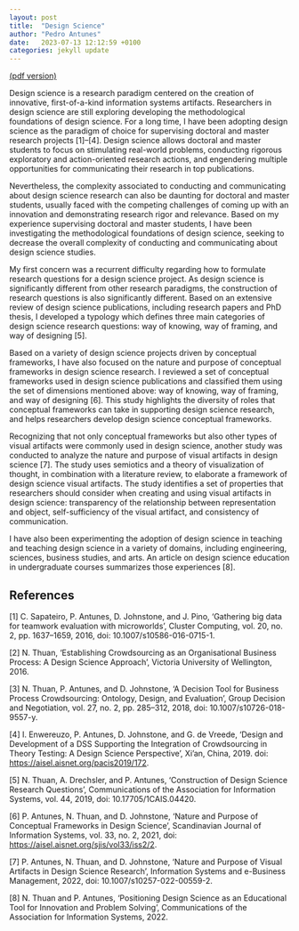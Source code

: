 ```yaml
---
layout: post
title:  "Design Science"
author: "Pedro Antunes"
date:   2023-07-13 12:12:59 +0100
categories: jekyll update
---
```


[(pdf version)](assets/pdf/design-science.pdf)

Design science is a research paradigm centered on the creation of innovative, first-of-a-kind information systems artifacts. Researchers in design science are still exploring developing the methodological foundations of design science.
For a long time, I have been adopting design science as the paradigm of choice for supervising doctoral and master research projects [1]–[4]. Design science allows doctoral and master students to focus on stimulating real-world problems, conducting rigorous exploratory and action-oriented research actions, and engendering multiple opportunities for communicating their research in top publications.

Nevertheless, the complexity associated to conducting and communicating about design science research can also be daunting for doctoral and master students, usually faced with the competing challenges of coming up with an innovation and demonstrating research rigor and relevance. Based on my experience supervising doctoral and master students, I have been investigating the methodological foundations of design science, seeking to decrease the overall complexity of conducting and communicating about design science studies.

My first concern was a recurrent difficulty regarding how to formulate research questions for a design science project. As design science is significantly different from other research paradigms, the construction of research questions is also significantly different. Based on an extensive review of design science publications, including research papers and PhD thesis, I developed a typology which defines three main categories of design science research questions: way of knowing, way of framing, and way of designing [5].

Based on a variety of design science projects driven by conceptual frameworks, I have also focused on the nature and purpose of conceptual frameworks in design science research. I reviewed a set of conceptual frameworks used in design science publications and classified them using the set of dimensions mentioned above: way of knowing, way of framing, and way of designing [6]. This study highlights the diversity of roles that conceptual frameworks can take in supporting design science research, and helps researchers develop design science conceptual frameworks.

Recognizing that not only conceptual frameworks but also other types of visual artifacts were commonly used in design science, another study was conducted to analyze the nature and purpose of visual artifacts in design science [7]. The study uses semiotics and a theory of visualization of thought, in combination with a literature review, to elaborate a framework of design science visual artifacts. The study identifies a set of properties that researchers should consider when creating and using visual artifacts in design science: transparency of the relationship between representation and object, self-sufficiency of the visual artifact, and consistency of communication.

I have also been experimenting the adoption of design science in teaching and teaching design science in a variety of domains, including engineering, sciences, business studies, and arts. An article on design science education in undergraduate courses summarizes those experiences [8].

References
----------

[1]	C. Sapateiro, P. Antunes, D. Johnstone, and J. Pino, ‘Gathering big data for teamwork evaluation with microworlds’, Cluster Computing, vol. 20, no. 2, pp. 1637–1659, 2016, doi: 10.1007/s10586-016-0715-1.

[2]	N. Thuan, ‘Establishing Crowdsourcing as an Organisational Business Process: A Design Science Approach’, Victoria University of Wellington, 2016.

[3]	N. Thuan, P. Antunes, and D. Johnstone, ‘A Decision Tool for Business Process Crowdsourcing: Ontology, Design, and Evaluation’, Group Decision and Negotiation, vol. 27, no. 2, pp. 285–312, 2018, doi: 10.1007/s10726-018-9557-y.

[4]	I. Enwereuzo, P. Antunes, D. Johnstone, and G. de Vreede, ‘Design and Development of a DSS Supporting the Integration of Crowdsourcing in Theory Testing: A Design Science Perspective’, Xi’an, China, 2019. doi: https://aisel.aisnet.org/pacis2019/172.

[5]	N. Thuan, A. Drechsler, and P. Antunes, ‘Construction of Design Science Research Questions’, Communications of the Association for Information Systems, vol. 44, 2019, doi: 10.17705/1CAIS.04420.

[6]	P. Antunes, N. Thuan, and D. Johnstone, ‘Nature and Purpose of Conceptual Frameworks in Design Science’, Scandinavian Journal of Information Systems, vol. 33, no. 2, 2021, doi: https://aisel.aisnet.org/sjis/vol33/iss2/2.

[7]	P. Antunes, N. Thuan, and D. Johnstone, ‘Nature and Purpose of Visual Artifacts in Design Science Research’, Information Systems and e-Business Management, 2022, doi: 10.1007/s10257-022-00559-2.

[8]	N. Thuan and P. Antunes, ‘Positioning Design Science as an Educational Tool for Innovation and Problem Solving’, Communications of the Association for Information Systems, 2022.

